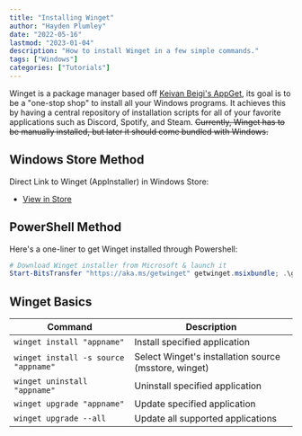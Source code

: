 ```yaml
---
title: "Installing Winget"
author: "Hayden Plumley"
date: "2022-05-16"
lastmod: "2023-01-04"
description: "How to install Winget in a few simple commands."
tags: ["Windows"]
categories: ["Tutorials"]
---
```


Winget is a package manager based off [Keivan Beigi's AppGet](https://keivan.io/the-day-appget-died/), its goal is to be a "one-stop shop" to install all your Windows programs. It achieves this by having a central repository of installation scripts for all of your favorite applications such as Discord, Spotify, and Steam. ~~Currently, Winget has to be manually installed, but later it should come bundled with Windows.~~

## Windows Store Method
Direct Link to Winget (AppInstaller) in Windows Store:
- [View in Store](ms-windows-store://pdp/?ProductId=9NBLGGH4NNS1)

## PowerShell Method
Here's a one-liner to get Winget installed through Powershell:
``` powershell
# Download Winget installer from Microsoft & launch it
Start-BitsTransfer "https://aka.ms/getwinget" getwinget.msixbundle; .\getwinget.msixbundle
```

## Winget Basics
| Command                    | Description                     |
|----------------------------|---------------------------------|
| `winget install "appname"`   | Install specified application   |
| `winget install -s source "appname"` | Select Winget's installation source (msstore, winget) |
| `winget uninstall "appname"` | Uninstall specified application |
| `winget upgrade "appname"`   | Update specified application    |
| `winget upgrade --all`       | Update all supported applications   |

